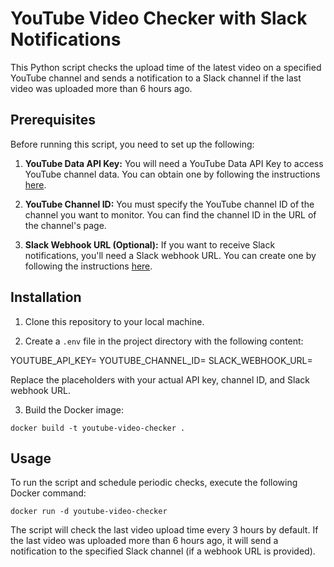# YouTube Video Checker with Slack Notifications

This Python script checks the upload time of the latest video on a specified YouTube channel and sends a notification to a Slack channel if the last video was uploaded more than 6 hours ago.

## Prerequisites

Before running this script, you need to set up the following:

1. **YouTube Data API Key:** You will need a YouTube Data API Key to access YouTube channel data. You can obtain one by following the instructions [here](https://developers.google.com/youtube/registering_an_application).

2. **YouTube Channel ID:** You must specify the YouTube channel ID of the channel you want to monitor. You can find the channel ID in the URL of the channel's page.

3. **Slack Webhook URL (Optional):** If you want to receive Slack notifications, you'll need a Slack webhook URL. You can create one by following the instructions [here](https://api.slack.com/messaging/webhooks).

## Installation

1. Clone this repository to your local machine.

2. Create a `.env` file in the project directory with the following content:

YOUTUBE_API_KEY=<Your YouTube API Key>
YOUTUBE_CHANNEL_ID=<Your YouTube Channel ID>
SLACK_WEBHOOK_URL=<Your Slack Webhook URL>

Replace the placeholders with your actual API key, channel ID, and Slack webhook URL.

3. Build the Docker image:

`docker build -t youtube-video-checker .`

## Usage

To run the script and schedule periodic checks, execute the following Docker command:

`docker run -d youtube-video-checker`

The script will check the last video upload time every 3 hours by default. If the last video was uploaded more than 6 hours ago, it will send a notification to the specified Slack channel (if a webhook URL is provided).

